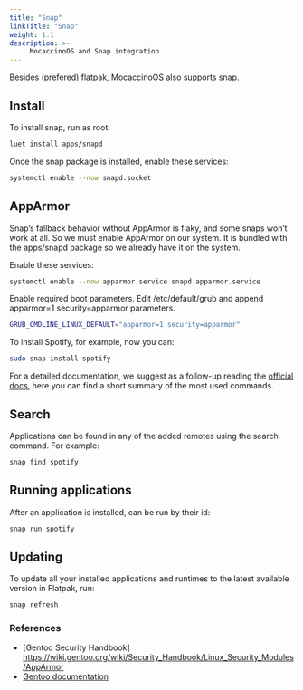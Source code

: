 ```yaml
---
title: "Snap"
linkTitle: "Snap"
weight: 1.1
description: >-
     MocaccinoOS and Snap integration
---
```


Besides (prefered) flatpak, MocaccinoOS also supports snap.

## Install

To install snap, run as root:

```bash
luet install apps/snapd
```

Once the snap package is installed, enable these services:

```bash
systemctl enable --now snapd.socket
```

## AppArmor

Snap’s fallback behavior without AppArmor is flaky, and some snaps won’t work at all.
So we must enable AppArmor on our system. It is bundled with the apps/snapd package so we already have it on the system.

Enable these services:

```bash
systemctl enable --now apparmor.service snapd.apparmor.service
```


Enable required boot parameters. Edit /etc/default/grub and append apparmor=1 security=apparmor parameters.

```bash
GRUB_CMDLINE_LINUX_DEFAULT="apparmor=1 security=apparmor"
```


To install Spotify, for example, now you can: 

```bash
sudo snap install spotify
```

For a detailed documentation, we suggest as a follow-up reading the [official docs](https://snapcraft.io/docs/get-started), here you can find a short summary of the most used commands.

## Search

Applications can be found in any of the added remotes using the search command. For example:

```bash
snap find spotify
```

## Running applications

After an application is installed, can be run by their id:

```bash
snap run spotify
```

## Updating

To update all your installed applications and runtimes to the latest available version in Flatpak, run:

```bash
snap refresh
```

### References

- [Gentoo Security Handbook] https://wiki.gentoo.org/wiki/Security_Handbook/Linux_Security_Modules/AppArmor
- [Gentoo documentation](https://wiki.gentoo.org/wiki/Snap)
